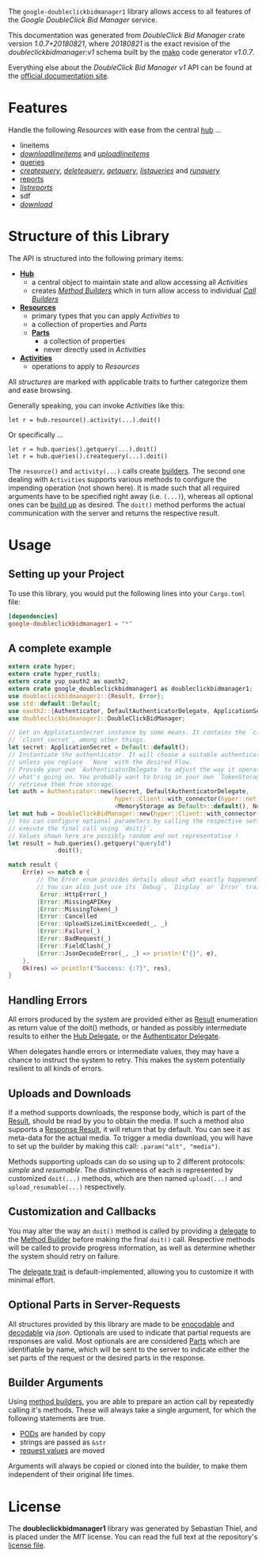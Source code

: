<!---
DO NOT EDIT !
This file was generated automatically from 'src/mako/api/README.md.mako'
DO NOT EDIT !
-->
The `google-doubleclickbidmanager1` library allows access to all features of the *Google DoubleClick Bid Manager* service.

This documentation was generated from *DoubleClick Bid Manager* crate version *1.0.7+20180821*, where *20180821* is the exact revision of the *doubleclickbidmanager:v1* schema built by the [mako](http://www.makotemplates.org/) code generator *v1.0.7*.

Everything else about the *DoubleClick Bid Manager* *v1* API can be found at the
[official documentation site](https://developers.google.com/bid-manager/).
# Features

Handle the following *Resources* with ease from the central [hub](https://docs.rs/google-doubleclickbidmanager1/1.0.7+20180821/google_doubleclickbidmanager1/struct.DoubleClickBidManager.html) ... 

* lineitems
 * [*downloadlineitems*](https://docs.rs/google-doubleclickbidmanager1/1.0.7+20180821/google_doubleclickbidmanager1/struct.LineitemDownloadlineitemCall.html) and [*uploadlineitems*](https://docs.rs/google-doubleclickbidmanager1/1.0.7+20180821/google_doubleclickbidmanager1/struct.LineitemUploadlineitemCall.html)
* [queries](https://docs.rs/google-doubleclickbidmanager1/1.0.7+20180821/google_doubleclickbidmanager1/struct.Query.html)
 * [*createquery*](https://docs.rs/google-doubleclickbidmanager1/1.0.7+20180821/google_doubleclickbidmanager1/struct.QueryCreatequeryCall.html), [*deletequery*](https://docs.rs/google-doubleclickbidmanager1/1.0.7+20180821/google_doubleclickbidmanager1/struct.QueryDeletequeryCall.html), [*getquery*](https://docs.rs/google-doubleclickbidmanager1/1.0.7+20180821/google_doubleclickbidmanager1/struct.QueryGetqueryCall.html), [*listqueries*](https://docs.rs/google-doubleclickbidmanager1/1.0.7+20180821/google_doubleclickbidmanager1/struct.QueryListqueryCall.html) and [*runquery*](https://docs.rs/google-doubleclickbidmanager1/1.0.7+20180821/google_doubleclickbidmanager1/struct.QueryRunqueryCall.html)
* [reports](https://docs.rs/google-doubleclickbidmanager1/1.0.7+20180821/google_doubleclickbidmanager1/struct.Report.html)
 * [*listreports*](https://docs.rs/google-doubleclickbidmanager1/1.0.7+20180821/google_doubleclickbidmanager1/struct.ReportListreportCall.html)
* sdf
 * [*download*](https://docs.rs/google-doubleclickbidmanager1/1.0.7+20180821/google_doubleclickbidmanager1/struct.SdfDownloadCall.html)




# Structure of this Library

The API is structured into the following primary items:

* **[Hub](https://docs.rs/google-doubleclickbidmanager1/1.0.7+20180821/google_doubleclickbidmanager1/struct.DoubleClickBidManager.html)**
    * a central object to maintain state and allow accessing all *Activities*
    * creates [*Method Builders*](https://docs.rs/google-doubleclickbidmanager1/1.0.7+20180821/google_doubleclickbidmanager1/trait.MethodsBuilder.html) which in turn
      allow access to individual [*Call Builders*](https://docs.rs/google-doubleclickbidmanager1/1.0.7+20180821/google_doubleclickbidmanager1/trait.CallBuilder.html)
* **[Resources](https://docs.rs/google-doubleclickbidmanager1/1.0.7+20180821/google_doubleclickbidmanager1/trait.Resource.html)**
    * primary types that you can apply *Activities* to
    * a collection of properties and *Parts*
    * **[Parts](https://docs.rs/google-doubleclickbidmanager1/1.0.7+20180821/google_doubleclickbidmanager1/trait.Part.html)**
        * a collection of properties
        * never directly used in *Activities*
* **[Activities](https://docs.rs/google-doubleclickbidmanager1/1.0.7+20180821/google_doubleclickbidmanager1/trait.CallBuilder.html)**
    * operations to apply to *Resources*

All *structures* are marked with applicable traits to further categorize them and ease browsing.

Generally speaking, you can invoke *Activities* like this:

```Rust,ignore
let r = hub.resource().activity(...).doit()
```

Or specifically ...

```ignore
let r = hub.queries().getquery(...).doit()
let r = hub.queries().createquery(...).doit()
```

The `resource()` and `activity(...)` calls create [builders][builder-pattern]. The second one dealing with `Activities` 
supports various methods to configure the impending operation (not shown here). It is made such that all required arguments have to be 
specified right away (i.e. `(...)`), whereas all optional ones can be [build up][builder-pattern] as desired.
The `doit()` method performs the actual communication with the server and returns the respective result.

# Usage

## Setting up your Project

To use this library, you would put the following lines into your `Cargo.toml` file:

```toml
[dependencies]
google-doubleclickbidmanager1 = "*"
```

## A complete example

```Rust
extern crate hyper;
extern crate hyper_rustls;
extern crate yup_oauth2 as oauth2;
extern crate google_doubleclickbidmanager1 as doubleclickbidmanager1;
use doubleclickbidmanager1::{Result, Error};
use std::default::Default;
use oauth2::{Authenticator, DefaultAuthenticatorDelegate, ApplicationSecret, MemoryStorage};
use doubleclickbidmanager1::DoubleClickBidManager;

// Get an ApplicationSecret instance by some means. It contains the `client_id` and 
// `client_secret`, among other things.
let secret: ApplicationSecret = Default::default();
// Instantiate the authenticator. It will choose a suitable authentication flow for you, 
// unless you replace  `None` with the desired Flow.
// Provide your own `AuthenticatorDelegate` to adjust the way it operates and get feedback about 
// what's going on. You probably want to bring in your own `TokenStorage` to persist tokens and
// retrieve them from storage.
let auth = Authenticator::new(&secret, DefaultAuthenticatorDelegate,
                              hyper::Client::with_connector(hyper::net::HttpsConnector::new(hyper_rustls::TlsClient::new())),
                              <MemoryStorage as Default>::default(), None);
let mut hub = DoubleClickBidManager::new(hyper::Client::with_connector(hyper::net::HttpsConnector::new(hyper_rustls::TlsClient::new())), auth);
// You can configure optional parameters by calling the respective setters at will, and
// execute the final call using `doit()`.
// Values shown here are possibly random and not representative !
let result = hub.queries().getquery("queryId")
             .doit();

match result {
    Err(e) => match e {
        // The Error enum provides details about what exactly happened.
        // You can also just use its `Debug`, `Display` or `Error` traits
         Error::HttpError(_)
        |Error::MissingAPIKey
        |Error::MissingToken(_)
        |Error::Cancelled
        |Error::UploadSizeLimitExceeded(_, _)
        |Error::Failure(_)
        |Error::BadRequest(_)
        |Error::FieldClash(_)
        |Error::JsonDecodeError(_, _) => println!("{}", e),
    },
    Ok(res) => println!("Success: {:?}", res),
}

```
## Handling Errors

All errors produced by the system are provided either as [Result](https://docs.rs/google-doubleclickbidmanager1/1.0.7+20180821/google_doubleclickbidmanager1/enum.Result.html) enumeration as return value of 
the doit() methods, or handed as possibly intermediate results to either the 
[Hub Delegate](https://docs.rs/google-doubleclickbidmanager1/1.0.7+20180821/google_doubleclickbidmanager1/trait.Delegate.html), or the [Authenticator Delegate](https://docs.rs/yup-oauth2/*/yup_oauth2/trait.AuthenticatorDelegate.html).

When delegates handle errors or intermediate values, they may have a chance to instruct the system to retry. This 
makes the system potentially resilient to all kinds of errors.

## Uploads and Downloads
If a method supports downloads, the response body, which is part of the [Result](https://docs.rs/google-doubleclickbidmanager1/1.0.7+20180821/google_doubleclickbidmanager1/enum.Result.html), should be
read by you to obtain the media.
If such a method also supports a [Response Result](https://docs.rs/google-doubleclickbidmanager1/1.0.7+20180821/google_doubleclickbidmanager1/trait.ResponseResult.html), it will return that by default.
You can see it as meta-data for the actual media. To trigger a media download, you will have to set up the builder by making
this call: `.param("alt", "media")`.

Methods supporting uploads can do so using up to 2 different protocols: 
*simple* and *resumable*. The distinctiveness of each is represented by customized 
`doit(...)` methods, which are then named `upload(...)` and `upload_resumable(...)` respectively.

## Customization and Callbacks

You may alter the way an `doit()` method is called by providing a [delegate](https://docs.rs/google-doubleclickbidmanager1/1.0.7+20180821/google_doubleclickbidmanager1/trait.Delegate.html) to the 
[Method Builder](https://docs.rs/google-doubleclickbidmanager1/1.0.7+20180821/google_doubleclickbidmanager1/trait.CallBuilder.html) before making the final `doit()` call. 
Respective methods will be called to provide progress information, as well as determine whether the system should 
retry on failure.

The [delegate trait](https://docs.rs/google-doubleclickbidmanager1/1.0.7+20180821/google_doubleclickbidmanager1/trait.Delegate.html) is default-implemented, allowing you to customize it with minimal effort.

## Optional Parts in Server-Requests

All structures provided by this library are made to be [enocodable](https://docs.rs/google-doubleclickbidmanager1/1.0.7+20180821/google_doubleclickbidmanager1/trait.RequestValue.html) and 
[decodable](https://docs.rs/google-doubleclickbidmanager1/1.0.7+20180821/google_doubleclickbidmanager1/trait.ResponseResult.html) via *json*. Optionals are used to indicate that partial requests are responses 
are valid.
Most optionals are are considered [Parts](https://docs.rs/google-doubleclickbidmanager1/1.0.7+20180821/google_doubleclickbidmanager1/trait.Part.html) which are identifiable by name, which will be sent to 
the server to indicate either the set parts of the request or the desired parts in the response.

## Builder Arguments

Using [method builders](https://docs.rs/google-doubleclickbidmanager1/1.0.7+20180821/google_doubleclickbidmanager1/trait.CallBuilder.html), you are able to prepare an action call by repeatedly calling it's methods.
These will always take a single argument, for which the following statements are true.

* [PODs][wiki-pod] are handed by copy
* strings are passed as `&str`
* [request values](https://docs.rs/google-doubleclickbidmanager1/1.0.7+20180821/google_doubleclickbidmanager1/trait.RequestValue.html) are moved

Arguments will always be copied or cloned into the builder, to make them independent of their original life times.

[wiki-pod]: http://en.wikipedia.org/wiki/Plain_old_data_structure
[builder-pattern]: http://en.wikipedia.org/wiki/Builder_pattern
[google-go-api]: https://github.com/google/google-api-go-client

# License
The **doubleclickbidmanager1** library was generated by Sebastian Thiel, and is placed 
under the *MIT* license.
You can read the full text at the repository's [license file][repo-license].

[repo-license]: https://github.com/Byron/google-apis-rsblob/master/LICENSE.md
